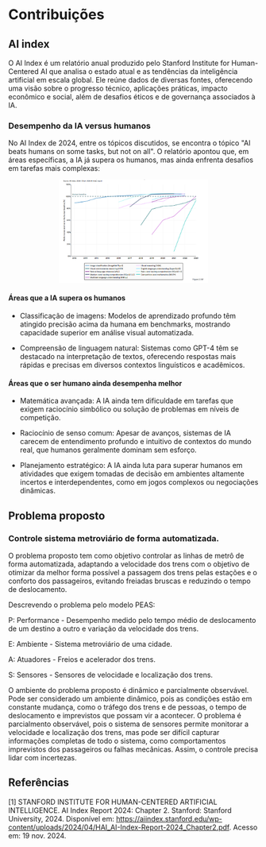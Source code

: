 # Contribuições

## AI index

O AI Index é um relatório anual produzido pelo Stanford Institute for Human-Centered AI que analisa o estado atual e as tendências da inteligência artificial em escala global. Ele reúne dados de diversas fontes, oferecendo uma visão sobre o progresso técnico, aplicações práticas, impacto econômico e social, além de desafios éticos e de governança associados à IA.

### Desempenho da IA versus humanos

No AI Index de 2024, entre os tópicos discutidos, se encontra o tópico "AI beats humans on some tasks, but not on all". O relatório apontou que, em áreas específicas, a IA já supera os humanos, mas ainda enfrenta desafios em tarefas mais complexas:

<p align="center">
  <img src="../fotos/AIndex.png" width="300"/>
</p>

#### Áreas que a IA supera os humanos

- Classificação de imagens: Modelos de aprendizado profundo têm atingido precisão acima da humana em benchmarks, mostrando capacidade superior em análise visual automatizada​.

- Compreensão de linguagem natural: Sistemas como GPT-4 têm se destacado na interpretação de textos, oferecendo respostas mais rápidas e precisas em diversos contextos linguísticos e acadêmicos.

#### Áreas que o ser humano ainda desempenha melhor

- Matemática avançada: A IA ainda tem dificuldade em tarefas que exigem raciocínio simbólico ou solução de problemas em níveis de competição​.

- Raciocínio de senso comum: Apesar de avanços, sistemas de IA carecem de entendimento profundo e intuitivo de contextos do mundo real, que humanos geralmente dominam sem esforço​.

- Planejamento estratégico: A IA ainda luta para superar humanos em atividades que exigem tomadas de decisão em ambientes altamente incertos e interdependentes, como em jogos complexos ou negociações dinâmicas.


## Problema proposto

### Controle sistema metroviário de forma automatizada.

O problema proposto tem como objetivo controlar as linhas de metrô de forma automatizada, adaptando a velocidade dos trens com o objetivo de otimizar da melhor forma possível a passagem dos trens pelas estações e o conforto dos passageiros, evitando freiadas bruscas e reduzindo o tempo de deslocamento.

Descrevendo o problema pelo modelo PEAS:

P: Performance - Desempenho medido pelo tempo médio de deslocamento de um destino a outro e variação da velocidade dos trens.

E: Ambiente - Sistema metroviário de uma cidade.

A: Atuadores - Freios e acelerador dos trens.

S: Sensores - Sensores de velocidade e localização dos trens.

O ambiente do problema proposto é dinâmico e parcialmente observável. Pode ser considerado um ambiente dinâmico, pois as condições estão em constante mudança, como o tráfego dos trens e de pessoas, o tempo de deslocamento e imprevistos que possam vir a acontecer. O problema é parcialmento observável, pois o sistema de sensores permite monitorar a velocidade e localização dos trens, mas pode ser difícil capturar informações completas de todo o sistema, como comportamentos imprevistos dos passageiros ou falhas mecânicas. Assim, o controle precisa lidar com incertezas.

## Referências

[1] STANFORD INSTITUTE FOR HUMAN-CENTERED ARTIFICIAL INTELLIGENCE. AI Index Report 2024: Chapter 2. Stanford: Stanford University, 2024. Disponível em: https://aiindex.stanford.edu/wp-content/uploads/2024/04/HAI_AI-Index-Report-2024_Chapter2.pdf. Acesso em: 19 nov. 2024.